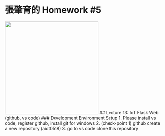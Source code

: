 # 張肇育的  Homework #5 
<img src = "https://www.highcharts.com/demo/images/samples/highcharts/demo/line-basic/thumbnail.png " height = 300 />
## Lecture 13: IoT Flask Web (github, vs code)
### Development Environment Setup
1. Please install vs code, register github, install git for windows
2. (check-point 1) github create a new repository (aiot0518)
3. go to vs code clone this repository 
